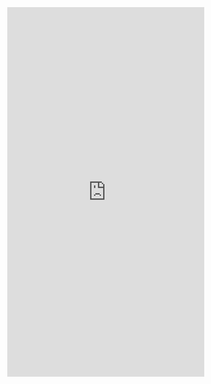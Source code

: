 <iframe  
height=850
width=90%
src="https://ks.wjx.top/vm/mBgTD4o.aspx"  
frameborder=0  
allowfullscreen>
</iframe>